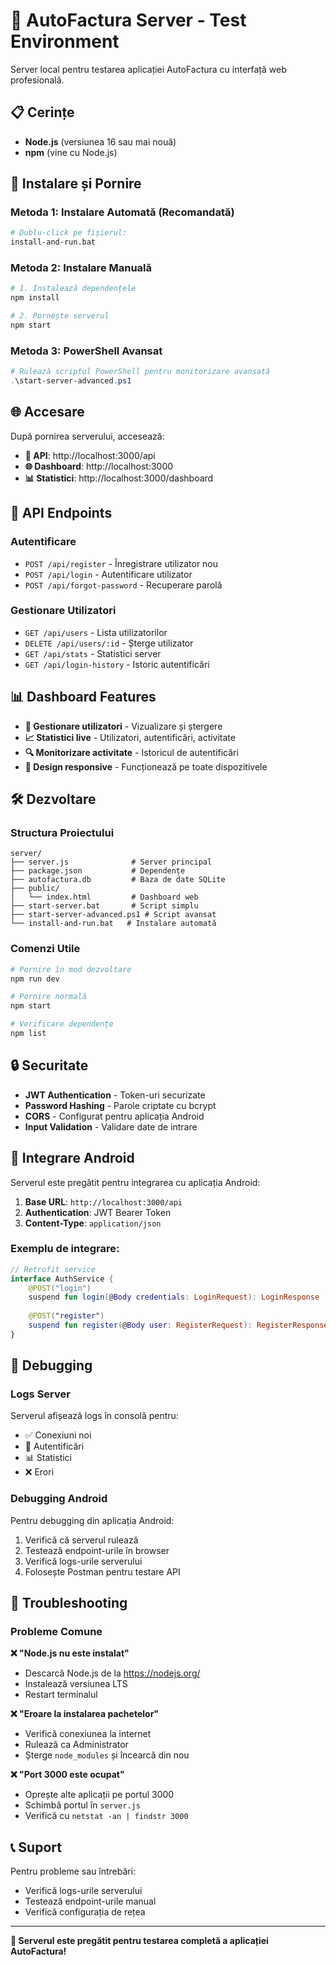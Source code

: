 # 🚀 AutoFactura Server - Test Environment

Server local pentru testarea aplicației AutoFactura cu interfață web profesională.

## 📋 Cerințe

- **Node.js** (versiunea 16 sau mai nouă)
- **npm** (vine cu Node.js)

## 🚀 Instalare și Pornire

### Metoda 1: Instalare Automată (Recomandată)
```bash
# Dublu-click pe fișierul:
install-and-run.bat
```

### Metoda 2: Instalare Manuală
```bash
# 1. Instalează dependențele
npm install

# 2. Pornește serverul
npm start
```

### Metoda 3: PowerShell Avansat
```powershell
# Rulează scriptul PowerShell pentru monitorizare avansată
.\start-server-advanced.ps1
```

## 🌐 Accesare

După pornirea serverului, accesează:

- **📱 API**: http://localhost:3000/api
- **🌐 Dashboard**: http://localhost:3000
- **📊 Statistici**: http://localhost:3000/dashboard

## 🔧 API Endpoints

### Autentificare
- `POST /api/register` - Înregistrare utilizator nou
- `POST /api/login` - Autentificare utilizator
- `POST /api/forgot-password` - Recuperare parolă

### Gestionare Utilizatori
- `GET /api/users` - Lista utilizatorilor
- `DELETE /api/users/:id` - Șterge utilizator
- `GET /api/stats` - Statistici server
- `GET /api/login-history` - Istoric autentificări

## 📊 Dashboard Features

- **👥 Gestionare utilizatori** - Vizualizare și ștergere
- **📈 Statistici live** - Utilizatori, autentificări, activitate
- **🔍 Monitorizare activitate** - Istoricul de autentificări
- **📱 Design responsive** - Funcționează pe toate dispozitivele

## 🛠️ Dezvoltare

### Structura Proiectului
```
server/
├── server.js              # Server principal
├── package.json           # Dependențe
├── autofactura.db         # Baza de date SQLite
├── public/
│   └── index.html         # Dashboard web
├── start-server.bat       # Script simplu
├── start-server-advanced.ps1 # Script avansat
└── install-and-run.bat   # Instalare automată
```

### Comenzi Utile
```bash
# Pornire în mod dezvoltare
npm run dev

# Pornire normală
npm start

# Verificare dependențe
npm list
```

## 🔒 Securitate

- **JWT Authentication** - Token-uri securizate
- **Password Hashing** - Parole criptate cu bcrypt
- **CORS** - Configurat pentru aplicația Android
- **Input Validation** - Validare date de intrare

## 📱 Integrare Android

Serverul este pregătit pentru integrarea cu aplicația Android:

1. **Base URL**: `http://localhost:3000/api`
2. **Authentication**: JWT Bearer Token
3. **Content-Type**: `application/json`

### Exemplu de integrare:
```kotlin
// Retrofit service
interface AuthService {
    @POST("login")
    suspend fun login(@Body credentials: LoginRequest): LoginResponse
    
    @POST("register")
    suspend fun register(@Body user: RegisterRequest): RegisterResponse
}
```

## 🐛 Debugging

### Logs Server
Serverul afișează logs în consolă pentru:
- ✅ Conexiuni noi
- 🔐 Autentificări
- 📊 Statistici
- ❌ Erori

### Debugging Android
Pentru debugging din aplicația Android:
1. Verifică că serverul rulează
2. Testează endpoint-urile în browser
3. Verifică logs-urile serverului
4. Folosește Postman pentru testare API

## 🚨 Troubleshooting

### Probleme Comune

**❌ "Node.js nu este instalat"**
- Descarcă Node.js de la https://nodejs.org/
- Instalează versiunea LTS
- Restart terminalul

**❌ "Eroare la instalarea pachetelor"**
- Verifică conexiunea la internet
- Rulează ca Administrator
- Șterge `node_modules` și încearcă din nou

**❌ "Port 3000 este ocupat"**
- Oprește alte aplicații pe portul 3000
- Schimbă portul în `server.js`
- Verifică cu `netstat -an | findstr 3000`

## 📞 Suport

Pentru probleme sau întrebări:
- Verifică logs-urile serverului
- Testează endpoint-urile manual
- Verifică configurația de rețea

---

**🎯 Serverul este pregătit pentru testarea completă a aplicației AutoFactura!**
